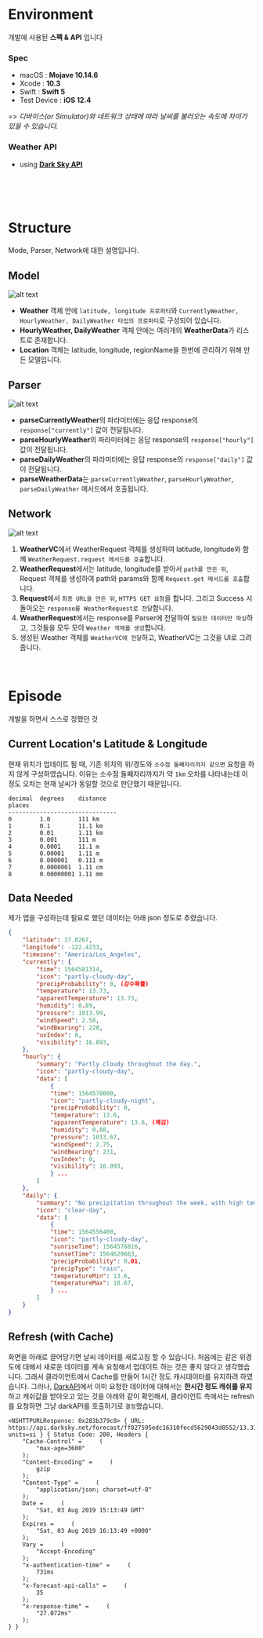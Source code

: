 # Environment
개발에 사용된 **스펙 & API** 입니다
### Spec
 - macOS : **Mojave 10.14.6**
 - Xcode : **10.3**
 - Swift : **Swift 5**
 - Test Device : **iOS 12.4**
 
 => *디바이스(or Simulator)와 네트워크 상태에 따라 날씨를 불러오는 속도에 차이가 있을 수 있습니다.*

### Weather API 
 - using [**Dark Sky API**](https://darksky.net/dev/docs)

<br><br><br>

# Structure
Mode, Parser, Network에 대한 설명입니다. 

## Model
![alt text](https://drive.google.com/uc?id=1rKx-oVV7u1S3WJ5CrwziiOJfKu5Pk_aN)
- **Weather** 객체 안에 `latitude, longitude 프로퍼티`와 `CurrentlyWeather, HourlyWeather, DailyWeather 타입의 프로퍼티`로 구성되어 있습니다. 
- **HourlyWeather, DailyWeather** 객체 안에는 여러개의 **WeatherData**가 리스트로 존재합니다. 
- **Location** 객체는 latitude, longitude, regionName을 한번에 관리하기 위해 만든 모델입니다.

## Parser 
![alt text](https://drive.google.com/uc?id=1ahga7IboBWEcn4QdoM-e0JQVRwTpAA4Y)
- **parseCurrentlyWeather**의 파라미터에는 응답 response의 `response["currently"]` 값이 전달됩니다.
- **parseHourlyWeather**의 파라미터에는 응답 response의 `response["hourly"]` 값이 전달됩니다.
- **parseDailyWeather**의 파라미터에는 응답 response의 `response["daily"]` 값이 전달됩니다.
- **parseWeatherData**는 `parseCurrentlyWeather`, `parseHourlyWeather`, `parseDailyWeather` 메서드에서 호출됩니다.

## Network
![alt text](https://drive.google.com/uc?id=1uB1vH8btPMvx0s3tvEqoGJW89jNmRI8-)
1. **WeatherVC**에서 WeatherRequest 객체를 생성하여 latitude, longitude와 함께 `WeatherRequest.request 메서드를 호출`합니다.
2. **WeatherRequest**에서는 latitude, longitude를 받아서 `path를 만든 뒤`, Request 객체를 생성하여 path와 params와 함께 `Request.get 메서드를 호출`합니다.
3. **Request**에서 `최종 URL을 만든 뒤`, `HTTPS GET 요청`을 합니다. 그리고 Success 시 돌아오는 `response를 WeatherRequest로 전달`합니다. 
4. **WeatherRequest**에서는 response를 Parser에 전달하여 `필요한 데이터만 파싱`하고, 그것들을 모두 모아 `Weather 객체를 생성`합니다. 
5. 생성된 Weather 객체를 `WeatherVC에 전달`하고, WeatherVC는 그것을 UI로 그려줍니다. 
<br><br><br>
# Episode
개발을 하면서 스스로 정했던 것

## Current Location's Latitude & Longitude
현재 위치가 업데이트 될 때, 기존 위치의 위/경도와 `소수점 둘째자리까지 같으면` 요청을 하지 않게 구성하였습니다.
이유는 소수점 둘째자리까지가 약 `1km` 오차를 나타내는데 이 정도 오차는 현재 날씨가 동일할 것으로 판단했기 때문입니다.

```
decimal  degrees    distance
places
-------------------------------  
0        1.0        111 km
1        0.1        11.1 km
2        0.01       1.11 km
3        0.001      111 m
4        0.0001     11.1 m
5        0.00001    1.11 m
6        0.000001   0.111 m
7        0.0000001  1.11 cm
8        0.00000001 1.11 mm

```

## Data Needed
제가 앱을 구성하는데 필요로 했던 데이터는 아래 json 정도로 추렸습니다.
```json
{
	"latitude": 37.8267,
	"longitude": -122.4233,
	"timezone": "America/Los_Angeles",
	"currently": {
		"time": 1564581314,
		"icon": "partly-cloudy-day",
		"precipProbability": 0, (강수확률)
		"temperature": 13.73,
		"apparentTemperature": 13.73,
		"humidity": 0.89,
		"pressure": 1013.99,
		"windSpeed": 2.58,
		"windBearing": 228,
		"uvIndex": 0,
		"visibility": 16.093,
	},
	"hourly": {
		"summary": "Partly cloudy throughout the day.",
		"icon": "partly-cloudy-day",
		"data": [
			{
			"time": 1564578000,
			"icon": "partly-cloudy-night",
			"precipProbability": 0,
			"temperature": 13.6,
			"apparentTemperature": 13.6, (체감)
			"humidity": 0.88,
			"pressure": 1013.67,
			"windSpeed": 2.75,
			"windBearing": 231,
			"uvIndex": 0,
			"visibility": 16.093,
			} ...
		]
	},
	"daily": {
		"summary": "No precipitation throughout the week, with high temperatures rising to 20°C on Saturday.",
		"icon": "clear-day",
		"data": [
			{
			"time": 1564556400,
			"icon": "partly-cloudy-day",
			"sunriseTime": 1564578816,
			"sunsetTime": 1564629663,
			"precipProbability": 0.01,
			"precipType": "rain",
			"temperatureMin": 13.6,
			"temperatureMax": 18.67,
			} ...
		]
	}
}
```

## Refresh (with Cache)
화면을 아래로 끌어당기면 날씨 데이터를 새로고침 할 수 있습니다. 
처음에는 같은 위경도에 대해서 새로운 데이터를 계속 요청해서 업데이트 하는 것은 좋지 않다고 생각했습니다. 
그래서 클라이언트에서 Cache를 만들어 1시간 정도 캐시데이터를 유지하려 하였습니다. 
그러나, [DarkAPI](https://darksky.net/dev/docs#response-headers)에서 이미 요청한 데이터에 대해서는 **한시간 정도 캐쉬를 유지**하고 캐쉬값을 받아오고 있는 것을 아래와 같이 확인해서, 
클라이언트 측에서는 refresh를 요청하면 그냥 darkAPI를 호출하기로 `결정`했습니다.

``` 
<NSHTTPURLResponse: 0x283b379c0> { URL: https://api.darksky.net/forecast/ff027595edc16310fecd5629043d0552/13.3186546,108.3680998?units=si } { Status Code: 200, Headers {
    "Cache-Control" =     (
        "max-age=3600"
    );
    "Content-Encoding" =     (
        gzip
    );
    "Content-Type" =     (
        "application/json; charset=utf-8"
    );
    Date =     (
        "Sat, 03 Aug 2019 15:13:49 GMT"
    );
    Expires =     (
        "Sat, 03 Aug 2019 16:13:49 +0000"
    );
    Vary =     (
        "Accept-Encoding"
    );
    "x-authentication-time" =     (
        731ms
    );
    "x-forecast-api-calls" =     (
        35
    );
    "x-response-time" =     (
        "27.072ms"
    );
} }
```
